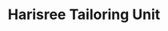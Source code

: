 ---
title: "Harisree Tailoring Unit"
url: /thiruvananthapuram/harisree-tailoring-unit/
shop: tailor
---